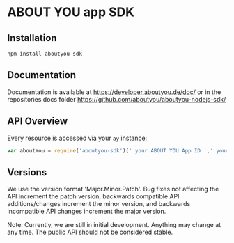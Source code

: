 # ABOUT YOU app SDK

## Installation

`npm install aboutyou-sdk`

## Documentation

Documentation is available at https://developer.aboutyou.de/doc/
or in the repositories docs folder https://github.com/aboutyou/aboutyou-nodejs-sdk/

## API Overview

Every resource is accessed via your `ay` instance:

```js
var aboutYou = require('aboutyou-sdk')(' your ABOUT YOU App ID ',' your ABOUT YOU API key ');
```

## Versions

We use the version format 'Major.Minor.Patch'. Bug fixes not affecting the API increment the patch version, backwards compatible API additions/changes increment the minor version, and backwards incompatible API changes increment the major version.

Note: Currently, we are still in initial development. Anything may change at any time. The public API should not be considered stable.